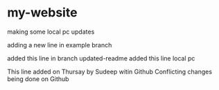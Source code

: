 # my-website

making some local pc updates

adding a new line in example branch

added this line in branch updated-readme
added this line local pc

This line added on Thursay by Sudeep witin Github
Conflicting changes being done on Github
